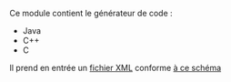 Ce module contient le générateur de code :
* Java
* C++
* C

Il prend en entrée un [fichier XML](../dab.xml) conforme [à ce schéma](../distributed-application.xsd)

